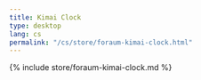 ```yaml
---
title: Kimai Clock
type: desktop
lang: cs
permalink: "/cs/store/foraum-kimai-clock.html"
---
```


{% include store/foraum-kimai-clock.md %}
